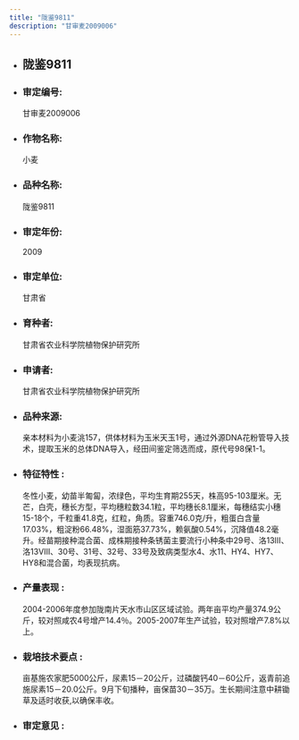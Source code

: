 ```yaml
---
title: "陇鉴9811"
description: "甘审麦2009006"
---
```

* ## 陇鉴9811
* ###  审定编号:  
   甘审麦2009006

*  ### 作物名称:  
   小麦

*   ###  品种名称: 
    陇鉴9811

*   ### 审定年份: 
    2009

*   ### 审定单位:  
    甘肃省

*   ### 育种者:  
    甘肃省农业科学院植物保护研究所

*   ### 申请者:  
    甘肃省农业科学院植物保护研究所

*   ### 品种来源:  
    亲本材料为小麦洮157，供体材料为玉米天玉1号，通过外源DNA花粉管导入技术，提取玉米的总体DNA导入，经田间鉴定筛选而成，原代号98保1-1。

*   ### 特征特性 : 
    冬性小麦，幼苗半匍匐，浓绿色，平均生育期255天，株高95-103厘米。无芒，白壳，穗长方型，平均穗粒数34.1粒，平均穗长8.1厘米，每穗结实小穗15-18个，千粒重41.8克，红粒，角质。容重746.0克/升，粗蛋白含量 17.03%，粗淀粉66.48%，湿面筋37.73%，赖氨酸0.54%，沉降值48.2毫升。经苗期接种混合菌、成株期接种条锈菌主要流行小种条中29号、洛13Ⅲ、洛13Ⅷ、30号、31号、32号、33号及致病类型水4、水11、HY4、HY7、HY8和混合菌，均表现抗病。

*   ### 产量表现 : 
    2004-2006年度参加陇南片天水市山区区域试验。两年亩平均产量374.9公斤，较对照咸农4号增产14.4％。2005-2007年生产试验，较对照增产7.8%以上。

*   ### 栽培技术要点 : 
    亩基施农家肥5000公斤，尿素15－20公斤，过磷酸钙40－60公斤，返青前追施尿素15－20.0公斤。9月下旬播种，亩保苗30－35万。生长期间注意中耕锄草及适时收获,以确保丰收。

*   ### 审定意见 : 
    
